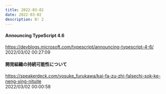 ```yaml
---
title: 2022-03-02
date: 2022-03-02
description: B! 2
---
```


#### Announcing TypeScript 4.6
https://devblogs.microsoft.com/typescript/announcing-typescript-4-6/<br>
2022/03/02 00:27:09<br>


#### 開発組織の持続可能性について
https://speakerdeck.com/yosuke_furukawa/kai-fa-zu-zhi-falsechi-sok-ke-neng-xing-nituite<br>
2022/03/02 00:00:58<br>


